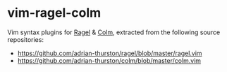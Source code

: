 # vim-ragel-colm

Vim syntax plugins for [Ragel](https://github.com/adrian-thurston/ragel) &
[Colm](https://github.com/adrian-thurston/colm), extracted from the following
source repositories:

* https://github.com/adrian-thurston/ragel/blob/master/ragel.vim
* https://github.com/adrian-thurston/colm/blob/master/colm.vim
